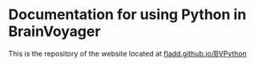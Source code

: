Documentation for using Python in BrainVoyager
==============================================

This is the repository of the website located at [fladd.github.io/BVPython](http://fladd.github.io/BVPython)
